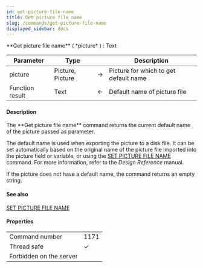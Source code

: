 ```yaml
---
id: get-picture-file-name
title: Get picture file name
slug: /commands/get-picture-file-name
displayed_sidebar: docs
---
```


<!--REF #_command_.Get picture file name.Syntax-->**Get picture file name** ( *picture* ) : Text<!-- END REF-->
<!--REF #_command_.Get picture file name.Params-->
| Parameter | Type |  | Description |
| --- | --- | --- | --- |
| picture | Picture, Picture | &#8594;  | Picture for which to get default name |
| Function result | Text | &#8592; | Default name of picture file |

<!-- END REF-->

#### Description 

<!--REF #_command_.Get picture file name.Summary-->The **Get picture file name** command returns the current default name of the picture passed as parameter.<!-- END REF-->

The default name is used when exporting the picture to a disk file. It can be set automatically based on the original name of the picture file imported into the picture field or variable, or using the [SET PICTURE FILE NAME](set-picture-file-name.md) command. For more information, refer to the *Design Reference* manual. 

If the picture does not have a default name, the command returns an empty string.

#### See also 

[SET PICTURE FILE NAME](set-picture-file-name.md)  

#### Properties
|  |  |
| --- | --- |
| Command number | 1171 |
| Thread safe | &check; |
| Forbidden on the server ||


